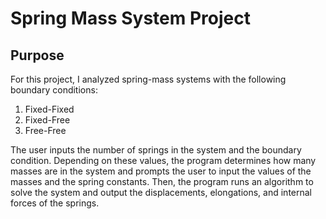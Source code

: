 # Spring Mass System Project

## Purpose
For this project, I analyzed spring-mass systems with the following boundary conditions: 
1. Fixed-Fixed
2. Fixed-Free
3. Free-Free

The user inputs the number of springs in the system and the boundary condition. Depending on these values, the program determines how many masses are in the system and prompts the user to input the values of the masses and the spring constants. Then, the program runs an algorithm to solve the system and output the displacements, elongations, and internal forces of the springs.